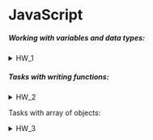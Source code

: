 # JavaScript

 ##### Working with variables and data types:
<details>
    <summary>HW_1</summary>
    
1. Создать переменную “item_1”
2. Присвоить переменной item_1 цифру 5.
3. Вывести в консоль item_1.
4. Создать переменную “item_2”
5. Присвоить переменной item_2 цифру 3.
6. Вывести в консоль item_2.
7. Создать переменную “item_3”
8. Присвоить переменной item_3 сложение item_1 и item_2.
9. Вывести в консоль item_3.
10. Создать переменную “item_4”
11. Присвоить переменной item_4 строку “Yolochka”
12. Вывести в консоль item_4.
13. Вывести в консоль сложение item_3 и item_4.
14. Вывести в консоль умножение item_3 и item_4.
15. Создать переменную “item_5”
16. Присвоить переменной item_5 переменную item_3
17. Создать переменную item_6.
18. Создать переменную item_6_type
19. Присвоить переменной item_6 значение 15
20. Присвоить переменной item_6_type тип переменной item_6
21. Вывести в консоль тип данных item_6 в виде —— “item_6 == ” item_6, “item_6_type == ” item_6_type ——
22. Создать переменную item_7 и в ней преобразовать item_6 в String.
23. Создать переменную item_7_type
24. Присвоить переменной item_7_type тип переменной item_7
25. Вывести в консоль тип данных item_7 в виде —— “item_7 == ” item_7, “item_7_type == ” item_7_type ——
26. Создать переменную “age_1” и присвоить ей значение 10
27. Создать переменную “age_2” и присвоить ей значение 18
28. Создать переменную “age_3” и присвоить ей значение 60
29. Создать if в котором будите проверять значение переменной age_1
30. Если age_1 < age_2, вывести в консоль “You don’t have access cause your age is ” + age_1 + “ It’s less then ”
31. Если age_1 >= age_2 и age_1 < age_3, вывести в консоль “Welcome !”
32. Если age_1 > age_3, вывести в консоль “Keep calm and look Culture channel”.
33. Иначе выводите “Technical work”.

HW_1*

Задания с разным количеством звездочек:

1*: Преобразовать написанный код в 26-33 пунктах в функцию, принимающую на вход возраст.
Пример: const checkAge = function(age) {
Ваши преобразования
}
Вывести в консоль результат работы функции с возрастами 17, 18, 61

2*: Преобразовать задание 1* таким образом, чтобы первым делом в функции проверялся тип данных. И если он не Number - кидалась ошибка.

3**: Преобразовать 2* таким образом, чтобы значение '2' (строка в которой лежит ТОЛЬКО ЦИФРА) пропускалось, преобразовываясь в number

4***: Преобразовать задание 3* таким образом, чтобы возраст вводится используя функцию prompt в привязанной верстке

</details>

##### Tasks with writing functions:

<details>
    <summary>HW_2</summary>
    
Напишите валидационный скрипт, используя функции:
 1. Скрипт должен на вход принимать строку.
 2. После проверки строки выводить в консоль сообщение где будет конкретно написано, что не так в ведённой строке.
 3. Минимум 5 символов в строке
 4. Максимум 64 символа в строке
 5. В строке должны быть буквы
 6. Должна быть хотя бы одна буква в верхнем регистре
 7. Должна быть хотя бы одна цифра
 8. Должна быть хотя бы одна @
 9. Строка не должна быть пустой

HW_2*

1 . Написать скриптик, который сосчитает и выведет результат от возведения 2 в степень 10, начиная со степени 1

1*. Преобразовать 1 задачу в функцию, принимающую на вход степень, в которую будет возводиться число 2

2 . Написать скрипт, который выведет 5 строк в консоль таким образом, чтобы в первой строчке выводилось :), во второй :):) и так далее Пример в консоли: :) :):) :):):) :):):):) :):):):):)

2*. Преобразовать 2 задачу в функцию, принимающую на вход строку, которая и будет выводиться в консоль (как в условии смайлик), а также количество строк для вывода e.g. function printSmile(stroka, numberOfRows)

3**. Написать функцию, которая принимает на вход слово. Задача функции посчитать и вывести в консоль, сколько в слове гласных, и сколько согласных букв. e.g. function getWordStructure(word) В консоли: Слово (word) состоит из (число) гласных и (число) согласных букв

Проверки: 'case', 'Case', 'Check-list'

4**. Написать функцию, которая проверяет, является ли слово палиндромом e.g. function isPalindrom(word)

Проверки: 'abba', 'Abba'

</details>

Tasks with array of objects:
 
 <details>
    <summary>HW_3</summary>

Task 1.

Написать функцию, которая найдет и выведет в консоль юзеров, зарегистрированных 09.10.2021 и 10.10.2021).

Task 2*

Дан массив объектов. Каждый объект является идентификационной карточкой человека. Нам нужно хранить только уникальные значения в этом массиве. Реализуйте функцию, которая будет выполнять эту работу.

Task 2***

Реализуйте считывание из JSONки из файла task2.json с помощью, например, модуля fs. для дальнейшего использования в функции, описанной в задании

Task 3**

1. Вывести все предприятия и их отделы. Рядом указать количество сотрудников. Для предприятия посчитать сумму всех сотрудников во всех отделах.
2. Написать функцию, которая будет принимать 1 аргумент (id отдела или название отдела и возвращать название предприятия, к которому относится).
3. Написать функцию, которая будет добавлять предприятие. В качестве аргумента принимает название предприятия
4. Написать функцию, которая будет добавлять отдел в предприятие. В качестве аргумента принимает id предприятия, в которое будет добавлен отдел и название отдела.
5. Написать функцию для редактирования названия предприятия. Принимает в качестве аргумента id предприятия и новое имя предприятия.
6. Написать функцию для редактирования названия отдела. Принимает в качестве аргумента id отдела и новое имя отдела.
7. Написать функцию для удаления предприятия. В качестве аргумента принимает id предприятия.
8. Написать функцию для удаления отдела. В качестве аргумента принимает id отдела. Удалить отдел можно только, если в нем нет сотрудников.
9. Написать функцию для переноса сотрудников между отделами одного предприятия. В качестве аргумента принимает два значения: id отдела, из которого будут переноситься сотрудники и id отдела, в который будут переноситься сотрудники).

</details>
